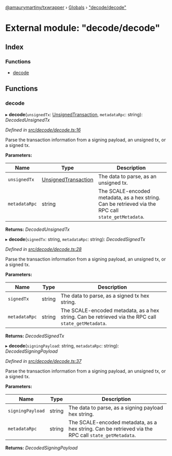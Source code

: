 [@amaurymartiny/txwrapper](../README.md) › [Globals](../globals.md) › ["decode/decode"](_decode_decode_.md)

# External module: "decode/decode"

## Index

### Functions

* [decode](_decode_decode_.md#decode)

## Functions

###  decode

▸ **decode**(`unsignedTx`: [UnsignedTransaction](../interfaces/_util_types_.unsignedtransaction.md), `metadataRpc`: string): *DecodedUnsignedTx*

*Defined in [src/decode/decode.ts:16](https://github.com/paritytech/txwrapper/blob/fcbe6db/src/decode/decode.ts#L16)*

Parse the transaction information from a signing payload, an unsigned tx, or a signed tx.

**Parameters:**

Name | Type | Description |
------ | ------ | ------ |
`unsignedTx` | [UnsignedTransaction](../interfaces/_util_types_.unsignedtransaction.md) | The data to parse, as an unsigned tx. |
`metadataRpc` | string | The SCALE-encoded metadata, as a hex string. Can be retrieved via the RPC call `state_getMetadata`.  |

**Returns:** *DecodedUnsignedTx*

▸ **decode**(`signedTx`: string, `metadataRpc`: string): *DecodedSignedTx*

*Defined in [src/decode/decode.ts:28](https://github.com/paritytech/txwrapper/blob/fcbe6db/src/decode/decode.ts#L28)*

Parse the transaction information from a signing payload, an unsigned tx, or a signed tx.

**Parameters:**

Name | Type | Description |
------ | ------ | ------ |
`signedTx` | string | The data to parse, as a signed tx hex string. |
`metadataRpc` | string | The SCALE-encoded metadata, as a hex string. Can be retrieved via the RPC call `state_getMetadata`.  |

**Returns:** *DecodedSignedTx*

▸ **decode**(`signingPayload`: string, `metadataRpc`: string): *DecodedSigningPayload*

*Defined in [src/decode/decode.ts:37](https://github.com/paritytech/txwrapper/blob/fcbe6db/src/decode/decode.ts#L37)*

Parse the transaction information from a signing payload, an unsigned tx, or a signed tx.

**Parameters:**

Name | Type | Description |
------ | ------ | ------ |
`signingPayload` | string | The data to parse, as a signing payload hex string. |
`metadataRpc` | string | The SCALE-encoded metadata, as a hex string. Can be retrieved via the RPC call `state_getMetadata`.  |

**Returns:** *DecodedSigningPayload*
